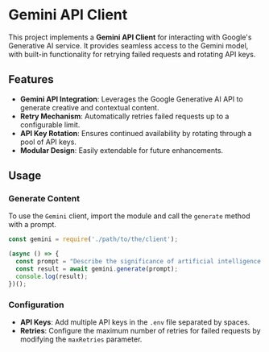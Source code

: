 # Gemini API Client

This project implements a **Gemini API Client** for interacting with Google's Generative AI service. It provides seamless access to the Gemini model, with built-in functionality for retrying failed requests and rotating API keys.

## Features

- **Gemini API Integration**: Leverages the Google Generative AI API to generate creative and contextual content.
- **Retry Mechanism**: Automatically retries failed requests up to a configurable limit.
- **API Key Rotation**: Ensures continued availability by rotating through a pool of API keys.
- **Modular Design**: Easily extendable for future enhancements.

## Usage

### Generate Content
To use the `Gemini` client, import the module and call the `generate` method with a prompt.

```javascript
const gemini = require('./path/to/the/client');

(async () => {
  const prompt = "Describe the significance of artificial intelligence in healthcare.";
  const result = await gemini.generate(prompt);
  console.log(result);
})();
```

### Configuration
- **API Keys**: Add multiple API keys in the `.env` file separated by spaces.
- **Retries**: Configure the maximum number of retries for failed requests by modifying the `maxRetries` parameter.
